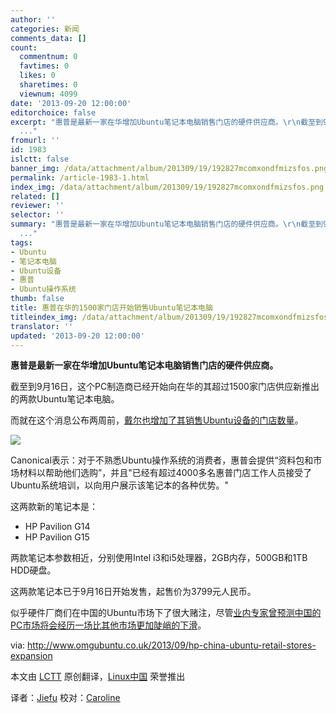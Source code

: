 ```yaml
---
author: ''
categories: 新闻
comments_data: []
count:
  commentnum: 0
  favtimes: 0
  likes: 0
  sharetimes: 0
  viewnum: 4099
date: '2013-09-20 12:00:00'
editorchoice: false
excerpt: "惠普是最新一家在华增加Ubuntu笔记本电脑销售门店的硬件供应商。\r\n截至到9月16日，这个PC制造商已经开始向在华的其超过1500家门店供应新推出的两款Ubuntu笔记本电脑。\r\n而就在这个消息公布两周前，戴尔也增加了其销售U
  ..."
fromurl: ''
id: 1983
islctt: false
banner_img: /data/attachment/album/201309/19/192827mcomxondfmizsfos.png
permalink: /article-1983-1.html
index_img: /data/attachment/album/201309/19/192827mcomxondfmizsfos.png
related: []
reviewer: ''
selector: ''
summary: "惠普是最新一家在华增加Ubuntu笔记本电脑销售门店的硬件供应商。\r\n截至到9月16日，这个PC制造商已经开始向在华的其超过1500家门店供应新推出的两款Ubuntu笔记本电脑。\r\n而就在这个消息公布两周前，戴尔也增加了其销售U
  ..."
tags:
- Ubuntu
- 笔记本电脑
- Ubuntu设备
- 惠普
- Ubuntu操作系统
thumb: false
title: 惠普在华的1500家门店开始销售Ubuntu笔记本电脑
titleindex_img: /data/attachment/album/201309/19/192827mcomxondfmizsfos.png
translator: ''
updated: '2013-09-20 12:00:00'
---
```


**惠普是最新一家在华增加Ubuntu笔记本电脑销售门店的硬件供应商。**


截至到9月16日，这个PC制造商已经开始向在华的其超过1500家门店供应新推出的两款Ubuntu笔记本电脑。


而就在这个消息公布两周前，[戴尔也增加了其销售Ubuntu设备的门店数量](http://www.omgubuntu.co.uk/2013/09/dell-to-increase-number-of-stores-selling-ubuntu-loaded-laptops)。


 ![](/data/attachment/album/201309/19/192827mcomxondfmizsfos.png)


Canonical表示：对于不熟悉Ubuntu操作系统的消费者，惠普会提供“资料包和市场材料以帮助他们选购”，并且"已经有超过4000多名惠普门店工作人员接受了Ubuntu系统培训，以向用户展示该笔记本的各种优势。"


这两款新的笔记本是：


* HP Pavilion G14
* HP Pavilion G15


两款笔记本参数相近，分别使用Intel i3和i5处理器，2GB内存，500GB和1TB HDD硬盘。


这两款笔记本已于9月16日开始发售，起售价为3799元人民币。


似乎硬件厂商们在中国的Ubuntu市场下了很大赌注，尽管[业内专家曾预测中国的PC市场将会经历一场比其他市场更加陡峭的下滑](http://www.cnbc.com/id/100998887)。


via: <http://www.omgubuntu.co.uk/2013/09/hp-china-ubuntu-retail-stores-expansion>


本文由 [LCTT](https://github.com/LCTT/TranslateProject) 原创翻译，[Linux中国](http://linux.cn/portal.php) 荣誉推出


译者：[Jiefu](http://linux.cn/space/Jiefu) 校对：[Caroline](http://linux.cn/space/14763)